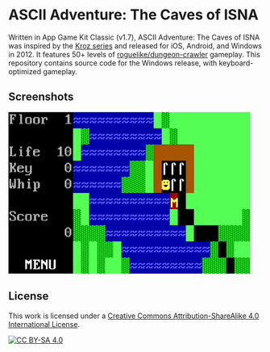 # ASCII Adventure: The Caves of ISNA

Written in App Game Kit Classic (v1.7), ASCII Adventure: The Caves of ISNA was inspired by the [Kroz series](https://en.wikipedia.org/wiki/Kroz) and released for iOS, Android, and Windows in 2012. It features 50+ levels of [roguelike/dungeon-crawler](https://en.wikipedia.org/wiki/Roguelike) gameplay. This repository contains source code for the Windows release, with keyboard-optimized gameplay.

## Screenshots

![Gameplay screen: Floor 1](./gameplay.gif)

## License

This work is licensed under a
[Creative Commons Attribution-ShareAlike 4.0 International License][cc-by-sa].

[![CC BY-SA 4.0][cc-by-sa-image]][cc-by-sa]

[cc-by-sa]: http://creativecommons.org/licenses/by-sa/4.0/
[cc-by-sa-image]: https://licensebuttons.net/l/by-sa/4.0/88x31.png
[cc-by-sa-shield]: https://img.shields.io/badge/License-CC%20BY--SA%204.0-lightgrey.svg
